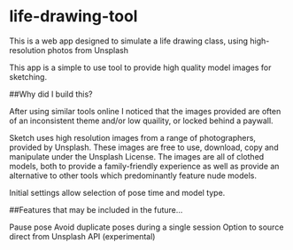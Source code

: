 # life-drawing-tool
This is a web app designed to simulate a life drawing class, using high-resolution photos from Unsplash

This app is a simple to use tool to provide high quality model images for sketching.

##Why did I build this?

After using similar tools online I noticed that the images provided are often of an inconsistent theme and/or low quaility, or locked behind a paywall.

Sketch uses high resolution images from a range of photographers, provided by Unsplash. 
These images are free to use, download, copy and manipulate under the Unsplash License.
The images are all of clothed models, both to provide a family-friendly experience as well as provide an alternative to other tools which predominantly feature nude models.

Initial settings allow selection of pose time and model type.


##Features that may be included in the future...

Pause pose
Avoid duplicate poses during a single session
Option to source direct from Unsplash API (experimental)
